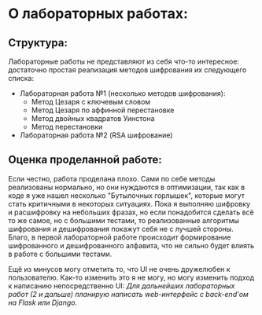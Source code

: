# О лабораторных работах:
## Структура:
Лабораторные работы не представляют из себя что-то интересное: достаточно простая реализация методов шифрования их следующего списка:
* Лабораторная работа №1 (несколько методов шифрования):
    * Метод Цезаря с ключевым словом
    * Метод Цезаря по аффинной перестановке
    * Метод двойных квадратов Уинстона
    * Метод перестановки
* Лабораторная работа №2 (RSA шифрование)

## Оценка проделанной работе:
Если честно, работа проделана плохо. Сами по себе методы реализованы нормально, но они нуждаются в оптимизации, так как в коде я уже нашел несколько "Бутылочных горлышек", которые могут стать критичными в некоторых ситуациях. Пока я выполняю шифровку и расшифровку на небольших фразах, но если понадобится сделать всё то же самое, но с большими тестами, то реализованные алгоритмы шифрования и дешифрования покажут себя не с лучшей стороны. Благо, в первой лабораторной работе происходит формирование шифрованного и дешифрованного алфавита, что не сильно будет влиять в работе с большими тестами.

Ещё из минусов могу отметить то, что UI не очень дружелюбен к пользователю. Как-то изменить это я не могу, но могу изменить подход к написанию непосредственно UI: _Для дальнейших лабораторных работ (2 и дальше) планирую написать web-интерфейс с back-end'ом на Flask или Django._